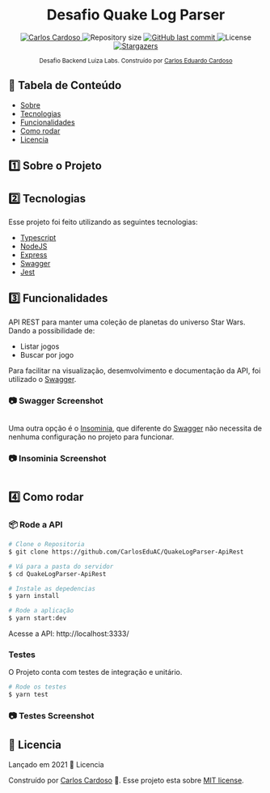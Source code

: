 <div class="bg-gray-dark">
  <h1 align="center">
    Desafio Quake Log Parser
  </h1>
</div>

<p align="center">
  <a href="https://www.linkedin.com/in/carloseac/">
    <img alt="Carlos Cardoso" src="https://img.shields.io/badge/-CarlosEAC-009db9?style=flat&logo=Linkedin&logoColor=white" />
  </a>

  <img alt="Repository size" src="https://img.shields.io/github/repo-size/CarlosEduAC/QuakeLogParser-ApiRest?color=009bd9">

  <a href="https://github.com/CarlosEduAC/QuakeLogParser-ApiRest/commits/main">
    <img alt="GitHub last commit" src="https://img.shields.io/github/last-commit/CarlosEduAC/QuakeLogParser-ApiRest?color=009bd9">
  </a>

  <img alt="License" src="https://img.shields.io/badge/license-MIT-009db9">

  <a href="https://github.com/CarlosEduAC/QuakeLogParser-ApiRest/stargazers">
    <img alt="Stargazers" src="https://img.shields.io/github/stars/CarlosEduAC/QuakeLogParser-ApiRest?color=009db9&logo=github">
  </a>
</p>

<div align="center">
  <sub>Desafio Backend Luiza Labs. Construído por
    <a href="https://github.com/CarlosEduAC">Carlos Eduardo Cardoso</a>
  </sub>
</div>

## :pushpin: Tabela de Conteúdo

<!-- * [Site de Demostração](#eyes-site-de-demostração)  -->
* [Sobre](#one-sobre-o-projeto)
* [Tecnologias](#two-tecnologias)
* [Funcionalidades](#three-funcionalidades)
* [Como rodar](#construction_worker-como-rodar)
* [Licencia](#closed_book-licencia)

## :one: Sobre o Projeto


## :two: Tecnologias
Esse projeto foi feito utilizando as seguintes tecnologias:

* [Typescript](https://www.typescriptlang.org/)
* [NodeJS](https://nodejs.org/en/)
* [Express](https://expressjs.com/)
* [Swagger](https://swagger.io/)
* [Jest](https://jestjs.io/)

## :three: Funcionalidades

API REST para manter uma coleção de planetas do universo Star Wars. Dando a possibilidade de:

* Listar jogos
* Buscar por jogo

Para facilitar na visualização, desemvolvimento e documentação da API, foi utilizado
o [Swagger](https://swagger.io/).

### :camera: Swagger Screenshot
<div style="display: flex; flex-direction: 'row'; align-items: 'center';">
  <!-- <img src="./.github/Swagger.png" width="800px">
  <img src="./.github/Swagger-Get.png" width="800px">
  <img src="./.github/Swagger-FindById.png" width="800px"> -->
</div>

Uma outra opção é o [Insominia](https://insomnia.rest/), que diferente do [Swagger](https://swagger.io/) não necessita de nenhuma configuração no projeto para funcionar.

### :camera: Insominia Screenshot
<div style="display: flex; flex-direction: 'row'; align-items: 'center';">
  <!-- <img src="./.github/Get.png" width="800px">
  <img src="./.github/FindById.png" width="800px"> -->
</div>

## :four: Como rodar

### 📦 Rode a API

```bash
# Clone o Repositoria
$ git clone https://github.com/CarlosEduAC/QuakeLogParser-ApiRest
```

```bash
# Vá para a pasta do servidor
$ cd QuakeLogParser-ApiRest

# Instale as depedencias
$ yarn install

# Rode a aplicação
$ yarn start:dev
```
Acesse a API: http://localhost:3333/

### Testes

O Projeto conta com testes de integração e unitário.

```bash
# Rode os testes
$ yarn test
```

### :camera: Testes Screenshot
<!-- <div style="display: flex; flex-direction: 'row'; align-items: 'center';">
  <img src="./.github/Testes.png" width="800px">
</div> -->

## :closed_book: Licencia

Lançado em 2021 :closed_book: Licencia

Construído por [Carlos Cardoso](https://github.com/CarlosEduAC) 🚀.
Esse projeto esta sobre [MIT license](./LICENSE).
